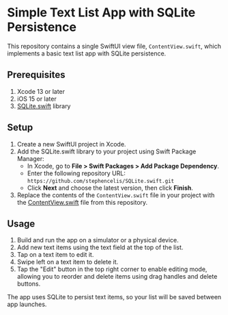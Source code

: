 # Simple Text List App with SQLite Persistence

This repository contains a single SwiftUI view file, `ContentView.swift`, which implements a basic text list app with SQLite persistence.

## Prerequisites

1. Xcode 13 or later
2. iOS 15 or later
3. [SQLite.swift](https://github.com/stephencelis/SQLite.swift) library

## Setup

1. Create a new SwiftUI project in Xcode.
2. Add the SQLite.swift library to your project using Swift Package Manager:
   - In Xcode, go to **File > Swift Packages > Add Package Dependency**.
   - Enter the following repository URL: `https://github.com/stephencelis/SQLite.swift.git`
   - Click **Next** and choose the latest version, then click **Finish**.
3. Replace the contents of the `ContentView.swift` file in your project with the [ContentView.swift](./ContentView.swift) file from this repository.

## Usage

1. Build and run the app on a simulator or a physical device.
2. Add new text items using the text field at the top of the list.
3. Tap on a text item to edit it.
4. Swipe left on a text item to delete it.
5. Tap the "Edit" button in the top right corner to enable editing mode, allowing you to reorder and delete items using drag handles and delete buttons.

The app uses SQLite to persist text items, so your list will be saved between app launches.
